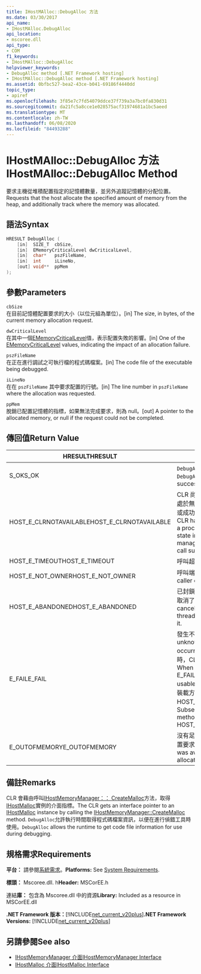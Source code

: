 ```yaml
---
title: IHostMAlloc::DebugAlloc 方法
ms.date: 03/30/2017
api_name:
- IHostMAlloc.DebugAlloc
api_location:
- mscoree.dll
api_type:
- COM
f1_keywords:
- IHostMAlloc::DebugAlloc
helpviewer_keywords:
- DebugAlloc method [.NET Framework hosting]
- IHostMAlloc::DebugAlloc method [.NET Framework hosting]
ms.assetid: 0bfbc527-bea2-43ce-b041-69186f4440dd
topic_type:
- apiref
ms.openlocfilehash: 3f85e7c7fd54079ddce37f739a3a7bc0fa830d31
ms.sourcegitcommit: da21fc5a8cce1e028575acf31974681a1bc5aeed
ms.translationtype: MT
ms.contentlocale: zh-TW
ms.lasthandoff: 06/08/2020
ms.locfileid: "84493288"
---
```

# <a name="ihostmallocdebugalloc-method"></a><span data-ttu-id="7d662-102">IHostMAlloc::DebugAlloc 方法</span><span class="sxs-lookup"><span data-stu-id="7d662-102">IHostMAlloc::DebugAlloc Method</span></span>
<span data-ttu-id="7d662-103">要求主機從堆積配置指定的記憶體數量，並另外追蹤記憶體的分配位置。</span><span class="sxs-lookup"><span data-stu-id="7d662-103">Requests that the host allocate the specified amount of memory from the heap, and additionally track where the memory was allocated.</span></span>  
  
## <a name="syntax"></a><span data-ttu-id="7d662-104">語法</span><span class="sxs-lookup"><span data-stu-id="7d662-104">Syntax</span></span>  
  
```cpp  
HRESULT DebugAlloc (  
    [in]  SIZE_T  cbSize,
    [in]  EMemoryCriticalLevel dwCriticalLevel,
    [in]  char*   pszFileName,
    [in]  int     iLineNo,
    [out] void**  ppMem  
);  
```  
  
## <a name="parameters"></a><span data-ttu-id="7d662-105">參數</span><span class="sxs-lookup"><span data-stu-id="7d662-105">Parameters</span></span>  
 `cbSize`  
 <span data-ttu-id="7d662-106">在目前記憶體配置要求的大小（以位元組為單位）。</span><span class="sxs-lookup"><span data-stu-id="7d662-106">[in] The size, in bytes, of the current memory allocation request.</span></span>  
  
 `dwCriticalLevel`  
 <span data-ttu-id="7d662-107">在其中一個[EMemoryCriticalLevel](ememorycriticallevel-enumeration.md)值，表示配置失敗的影響。</span><span class="sxs-lookup"><span data-stu-id="7d662-107">[in] One of the [EMemoryCriticalLevel](ememorycriticallevel-enumeration.md) values, indicating the impact of an allocation failure.</span></span>  
  
 `pszFileName`  
 <span data-ttu-id="7d662-108">在正在進行調試之可執行檔的程式碼檔案。</span><span class="sxs-lookup"><span data-stu-id="7d662-108">[in] The code file of the executable being debugged.</span></span>  
  
 `iLineNo`  
 <span data-ttu-id="7d662-109">在在 `pszFileName` 其中要求配置的行號。</span><span class="sxs-lookup"><span data-stu-id="7d662-109">[in] The line number in `pszFileName` where the allocation was requested.</span></span>  
  
 `ppMem`  
 <span data-ttu-id="7d662-110">脫銷已配置記憶體的指標，如果無法完成要求，則為 null。</span><span class="sxs-lookup"><span data-stu-id="7d662-110">[out] A pointer to the allocated memory, or null if the request could not be completed.</span></span>  
  
## <a name="return-value"></a><span data-ttu-id="7d662-111">傳回值</span><span class="sxs-lookup"><span data-stu-id="7d662-111">Return Value</span></span>  
  
|<span data-ttu-id="7d662-112">HRESULT</span><span class="sxs-lookup"><span data-stu-id="7d662-112">HRESULT</span></span>|<span data-ttu-id="7d662-113">說明</span><span class="sxs-lookup"><span data-stu-id="7d662-113">Description</span></span>|  
|-------------|-----------------|  
|<span data-ttu-id="7d662-114">S_OK</span><span class="sxs-lookup"><span data-stu-id="7d662-114">S_OK</span></span>|<span data-ttu-id="7d662-115">`DebugAlloc`已成功傳回。</span><span class="sxs-lookup"><span data-stu-id="7d662-115">`DebugAlloc` returned successfully.</span></span>|  
|<span data-ttu-id="7d662-116">HOST_E_CLRNOTAVAILABLE</span><span class="sxs-lookup"><span data-stu-id="7d662-116">HOST_E_CLRNOTAVAILABLE</span></span>|<span data-ttu-id="7d662-117">CLR 尚未載入進程中，或 CLR 處於無法執行 managed 程式碼或成功處理呼叫的狀態。</span><span class="sxs-lookup"><span data-stu-id="7d662-117">The CLR has not been loaded into a process, or the CLR is in a state in which it cannot run managed code or process the call successfully.</span></span>|  
|<span data-ttu-id="7d662-118">HOST_E_TIMEOUT</span><span class="sxs-lookup"><span data-stu-id="7d662-118">HOST_E_TIMEOUT</span></span>|<span data-ttu-id="7d662-119">呼叫超時。</span><span class="sxs-lookup"><span data-stu-id="7d662-119">The call timed out.</span></span>|  
|<span data-ttu-id="7d662-120">HOST_E_NOT_OWNER</span><span class="sxs-lookup"><span data-stu-id="7d662-120">HOST_E_NOT_OWNER</span></span>|<span data-ttu-id="7d662-121">呼叫端沒有擁有鎖定。</span><span class="sxs-lookup"><span data-stu-id="7d662-121">The caller does not own the lock.</span></span>|  
|<span data-ttu-id="7d662-122">HOST_E_ABANDONED</span><span class="sxs-lookup"><span data-stu-id="7d662-122">HOST_E_ABANDONED</span></span>|<span data-ttu-id="7d662-123">已封鎖的執行緒或光纖在等候時取消了事件。</span><span class="sxs-lookup"><span data-stu-id="7d662-123">An event was canceled while a blocked thread or fiber was waiting on it.</span></span>|  
|<span data-ttu-id="7d662-124">E_FAIL</span><span class="sxs-lookup"><span data-stu-id="7d662-124">E_FAIL</span></span>|<span data-ttu-id="7d662-125">發生不明的嚴重失敗。</span><span class="sxs-lookup"><span data-stu-id="7d662-125">An unknown catastrophic failure occurred.</span></span> <span data-ttu-id="7d662-126">當方法傳回 E_FAIL 時，CLR 就無法在進程內使用。</span><span class="sxs-lookup"><span data-stu-id="7d662-126">When a method returns E_FAIL, the CLR is no longer usable within the process.</span></span> <span data-ttu-id="7d662-127">對裝載方法的後續呼叫會傳回 HOST_E_CLRNOTAVAILABLE。</span><span class="sxs-lookup"><span data-stu-id="7d662-127">Subsequent calls to hosting methods return HOST_E_CLRNOTAVAILABLE.</span></span>|  
|<span data-ttu-id="7d662-128">E_OUTOFMEMORY</span><span class="sxs-lookup"><span data-stu-id="7d662-128">E_OUTOFMEMORY</span></span>|<span data-ttu-id="7d662-129">沒有足夠的記憶體可用來完成配置要求。</span><span class="sxs-lookup"><span data-stu-id="7d662-129">Not enough memory was available to complete the allocation request.</span></span>|  
  
## <a name="remarks"></a><span data-ttu-id="7d662-130">備註</span><span class="sxs-lookup"><span data-stu-id="7d662-130">Remarks</span></span>  
 <span data-ttu-id="7d662-131">CLR 會藉由呼叫[IHostMemoryManager：： CreateMalloc](ihostmemorymanager-createmalloc-method.md)方法，取得[IHostMalloc](ihostmalloc-interface.md)實例的介面指標。</span><span class="sxs-lookup"><span data-stu-id="7d662-131">The CLR gets an interface pointer to an [IHostMalloc](ihostmalloc-interface.md) instance by calling the [IHostMemoryManager::CreateMalloc](ihostmemorymanager-createmalloc-method.md) method.</span></span> <span data-ttu-id="7d662-132">`DebugAlloc`允許執行時間取得程式碼檔案資訊，以便在進行偵錯工具時使用。</span><span class="sxs-lookup"><span data-stu-id="7d662-132">`DebugAlloc` allows the runtime to get code file information for use during debugging.</span></span>  
  
## <a name="requirements"></a><span data-ttu-id="7d662-133">規格需求</span><span class="sxs-lookup"><span data-stu-id="7d662-133">Requirements</span></span>  
 <span data-ttu-id="7d662-134">**平台：** 請參閱[系統需求](../../get-started/system-requirements.md)。</span><span class="sxs-lookup"><span data-stu-id="7d662-134">**Platforms:** See [System Requirements](../../get-started/system-requirements.md).</span></span>  
  
 <span data-ttu-id="7d662-135">**標頭：** Mscoree.dll. h</span><span class="sxs-lookup"><span data-stu-id="7d662-135">**Header:** MSCorEE.h</span></span>  
  
 <span data-ttu-id="7d662-136">連結**庫：** 包含為 Mscoree.dll 中的資源</span><span class="sxs-lookup"><span data-stu-id="7d662-136">**Library:** Included as a resource in MSCorEE.dll</span></span>  
  
 <span data-ttu-id="7d662-137">**.NET Framework 版本：**[!INCLUDE[net_current_v20plus](../../../../includes/net-current-v20plus-md.md)]</span><span class="sxs-lookup"><span data-stu-id="7d662-137">**.NET Framework Versions:** [!INCLUDE[net_current_v20plus](../../../../includes/net-current-v20plus-md.md)]</span></span>  
  
## <a name="see-also"></a><span data-ttu-id="7d662-138">另請參閱</span><span class="sxs-lookup"><span data-stu-id="7d662-138">See also</span></span>

- [<span data-ttu-id="7d662-139">IHostMemoryManager 介面</span><span class="sxs-lookup"><span data-stu-id="7d662-139">IHostMemoryManager Interface</span></span>](ihostmemorymanager-interface.md)
- [<span data-ttu-id="7d662-140">IHostMalloc 介面</span><span class="sxs-lookup"><span data-stu-id="7d662-140">IHostMalloc Interface</span></span>](ihostmalloc-interface.md)
